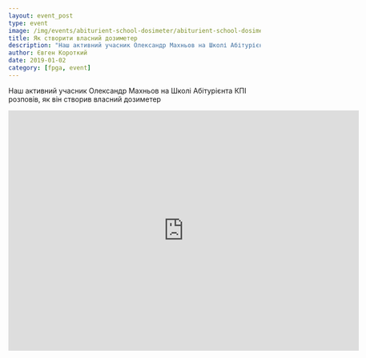 ```yaml
---
layout: event_post
type: event
image: /img/events/abiturient-school-dosimeter/abiturient-school-dosimeter.jpg
title: Як створити власний дозиметер
description: "Наш активний учасник Олександр Махньов на Школі Абітурієнта КПІ розповів, як він створив власний дозиметер"
author: Євген Короткий
date: 2019-01-02
category: [fpga, event]
---
```


Наш активний учасник Олександр Махньов на Школі Абітурієнта КПІ розповів, як він створив власний дозиметер

<iframe src="https://www.youtube.com/embed/xzXTHupFn70" width="700" height="480" frameborder="0" allowfullscreen=""> </iframe>


